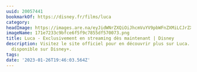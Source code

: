 ```yaml
---
uuid: 20057441
bookmarkOf: https://disney.fr/films/luca
category: 
headImage: https://images.are.na/eyJidWNrZXQiOiJhcmVuYV9pbWFnZXMiLCJrZXkiOiIyMDA1NzQ0MS9vcmlnaW5hbF8xNzFlNzIzM2M5YmZjZTZmNWY5Yzc4NTVkZjU3MDA3My5wbmciLCJlZGl0cyI6eyJyZXNpemUiOnsid2lkdGgiOjEyMDAsImhlaWdodCI6MTIwMCwiZml0IjoiaW5zaWRlIiwid2l0aG91dEVubGFyZ2VtZW50Ijp0cnVlfSwid2VicCI6eyJxdWFsaXR5Ijo5MH0sImpwZWciOnsicXVhbGl0eSI6OTB9LCJyb3RhdGUiOm51bGx9fQ==?bc=0
imageName: 171e7233c9bfce6f5f9c7855df570073.png
title: Luca - Exclusivement en streaming dès maintenant | Disney
description: Visitez le site officiel pour en découvrir plus sur Luca. Maintenant
  disponible sur Disney+.
tags: 
date: '2023-01-26T19:46:03.564Z'
---
```

